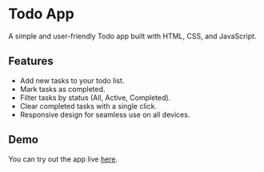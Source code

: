 # Todo App



A simple and user-friendly Todo app built with HTML, CSS, and JavaScript.

## Features

- Add new tasks to your todo list.
- Mark tasks as completed.
- Filter tasks by status (All, Active, Completed).
- Clear completed tasks with a single click.
- Responsive design for seamless use on all devices.

## Demo

You can try out the app live [here](link-to-live-demo).



